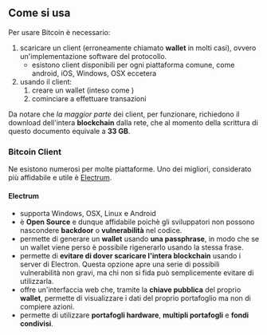 
## Come si usa

Per usare Bitcoin è necessario:

1. scaricare un client (erroneamente chiamato __wallet__ in molti casi), ovvero un'implementazione software del protocollo.
    - esistono client disponibili per ogni piattaforma comune, come android, iOS, Windows, OSX eccetera
1. usando il client:
    1. creare un wallet (inteso come )
    1. cominciare a effettuare transazioni

Da notare che _la maggior parte_ dei client, per funzionare, richiedono il download dell'intera __blockchain__ dalla rete, che al momento della scrittura di questo documento equivale a __33 GB__.

### Bitcoin Client

Ne esistono numerosi per molte piattaforme. Uno dei migliori, considerato più affidabile e utile è [Electrum](https://electrum.org).

#### Electrum

- supporta Windows, OSX, Linux e Android
- è __Open Source__ e dunque affidabile poichè gli sviluppatori non possono nascondere __backdoor__ o __vulnerabilità__ nel codice.
- permette di generare un __wallet__ usando __una passphrase__, in modo che se un wallet viene perso è possibile rigenerarlo usando la stessa frase.
- permette di __evitare di dover scaricare l'intera blockchain__ usando i server di Electron. Questa opzione apre una serie di possibili vulnerabilità non gravi, ma chi non si fida può semplicemente evitare di utilizzarla.
- offre un'interfaccia web che, tramite la __chiave pubblica__ del proprio __wallet__, permette di visualizzare i dati del proprio portafoglio ma non di compiere azioni.
- permette di utilizzare __portafogli hardware__, __multipli portafogli__ e __fondi condivisi__.
